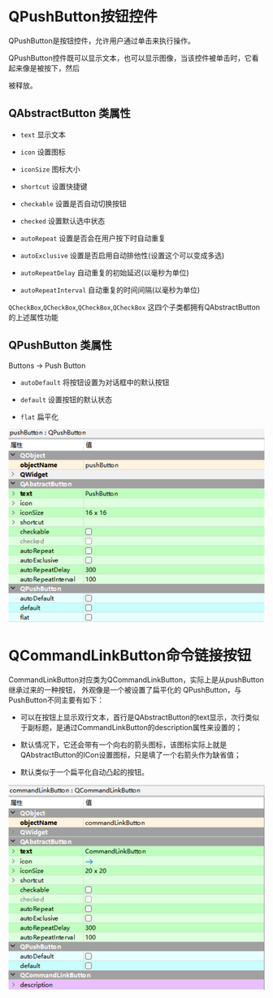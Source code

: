 # QPushButton按钮控件

QPushButton是按钮控件，允许用户通过单击来执行操作。

QPushButton控件既可以显示文本，也可以显示图像，当该控件被单击时，它看起来像是被按下，然后

被释放。

## QAbstractButton 类属性

- `text` 显示文本

- `icon` 设置图标

- `iconSize` 图标大小

- `shortcut` 设置快捷键

- `checkable` 设置是否自动切换按钮

- `checked` 设置默认选中状态

- `autoRepeat` 设置是否会在用户按下时自动重复

- `autoExclusive` 设置是否启用自动排他性(设置这个可以变成多选)

- `autoRepeatDelay` 自动重复的初始延迟(以毫秒为单位)

- `autoRepeatInterval` 自动重复的时间间隔(以毫秒为单位)

`QCheckBox`,`QCheckBox`,`QCheckBox`,`QCheckBox` 这四个子类都拥有QAbstractButton的上述属性功能

## QPushButton 类属性

Buttons -> Push Button

- `autoDefault` 将按钮设置为对话框中的默认按钮

- `default` 设置按钮的默认状态

- `flat` 扁平化

![alt text](image-19.png)

# QCommandLinkButton命令链接按钮

CommandLinkButton对应类为QCommandLinkButton，实际上是从pushButton继承过来的一种按钮， 外观像是一个被设置了扁平化的 QPushButton，与PushButton不同主要有如下：

- 可以在按钮上显示双行文本，首行是QAbstractButton的text显示，次行类似于副标题，是通过CommandLinkButton的description属性来设置的；

- 默认情况下，它还会带有一个向右的箭头图标，该图标实际上就是QAbstractButton的ICon设置图标，只是填了一个右箭头作为缺省值；

- 默认类似于一个扁平化自动凸起的按钮。

![alt text](image-21.png)